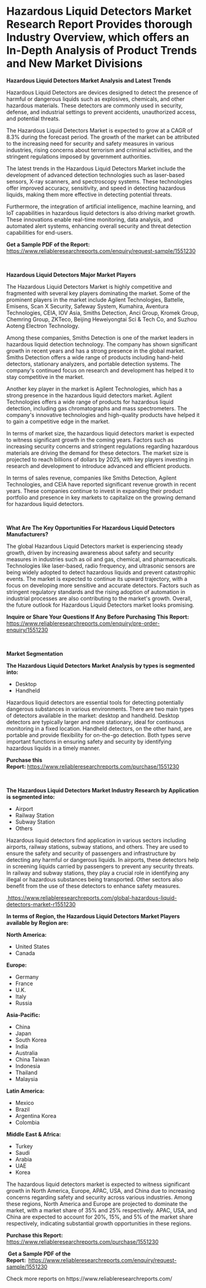 <p><h1>Hazardous Liquid Detectors Market Research Report Provides thorough Industry Overview, which offers an In-Depth Analysis of Product Trends and New Market Divisions</h1></p><p><strong>Hazardous Liquid Detectors Market Analysis and Latest Trends</strong></p>
<p><p>Hazardous Liquid Detectors are devices designed to detect the presence of harmful or dangerous liquids such as explosives, chemicals, and other hazardous materials. These detectors are commonly used in security, defense, and industrial settings to prevent accidents, unauthorized access, and potential threats.</p><p>The Hazardous Liquid Detectors Market is expected to grow at a CAGR of 8.3% during the forecast period. The growth of the market can be attributed to the increasing need for security and safety measures in various industries, rising concerns about terrorism and criminal activities, and the stringent regulations imposed by government authorities.</p><p>The latest trends in the Hazardous Liquid Detectors Market include the development of advanced detection technologies such as laser-based sensors, X-ray scanners, and spectroscopy systems. These technologies offer improved accuracy, sensitivity, and speed in detecting hazardous liquids, making them more effective in detecting potential threats.</p><p>Furthermore, the integration of artificial intelligence, machine learning, and IoT capabilities in hazardous liquid detectors is also driving market growth. These innovations enable real-time monitoring, data analysis, and automated alert systems, enhancing overall security and threat detection capabilities for end-users.</p></p>
<p><strong>Get a Sample PDF of the Report:&nbsp;</strong> <a href="https://www.reliableresearchreports.com/enquiry/request-sample/1551230">https://www.reliableresearchreports.com/enquiry/request-sample/1551230</a></p>
<p>&nbsp;</p>
<p><strong>Hazardous Liquid Detectors Major Market Players</strong></p>
<p><p>The Hazardous Liquid Detectors Market is highly competitive and fragmented with several key players dominating the market. Some of the prominent players in the market include Agilent Technologies, Battelle, Emisens, Scan X Security, Safeway System, Kumahira, Aventura Technologies, CEIA, IOV Asia, Smiths Detection, Anci Group, Kromek Group, Chemring Group, ZKTeco, Beijing Heweiyongtai Sci & Tech Co, and Suzhou Aoteng Electron Technology. </p><p>Among these companies, Smiths Detection is one of the market leaders in hazardous liquid detection technology. The company has shown significant growth in recent years and has a strong presence in the global market. Smiths Detection offers a wide range of products including hand-held detectors, stationary analyzers, and portable detection systems. The company's continued focus on research and development has helped it to stay competitive in the market.</p><p>Another key player in the market is Agilent Technologies, which has a strong presence in the hazardous liquid detectors market. Agilent Technologies offers a wide range of products for hazardous liquid detection, including gas chromatographs and mass spectrometers. The company's innovative technologies and high-quality products have helped it to gain a competitive edge in the market.</p><p>In terms of market size, the hazardous liquid detectors market is expected to witness significant growth in the coming years. Factors such as increasing security concerns and stringent regulations regarding hazardous materials are driving the demand for these detectors. The market size is projected to reach billions of dollars by 2025, with key players investing in research and development to introduce advanced and efficient products.</p><p>In terms of sales revenue, companies like Smiths Detection, Agilent Technologies, and CEIA have reported significant revenue growth in recent years. These companies continue to invest in expanding their product portfolio and presence in key markets to capitalize on the growing demand for hazardous liquid detectors.</p></p>
<p>&nbsp;</p>
<p><strong>What Are The Key Opportunities For Hazardous Liquid Detectors Manufacturers?</strong></p>
<p><p>The global Hazardous Liquid Detectors market is experiencing steady growth, driven by increasing awareness about safety and security measures in industries such as oil and gas, chemical, and pharmaceuticals. Technologies like laser-based, radio frequency, and ultrasonic sensors are being widely adopted to detect hazardous liquids and prevent catastrophic events. The market is expected to continue its upward trajectory, with a focus on developing more sensitive and accurate detectors. Factors such as stringent regulatory standards and the rising adoption of automation in industrial processes are also contributing to the market's growth. Overall, the future outlook for Hazardous Liquid Detectors market looks promising.</p></p>
<p><strong>Inquire or Share Your Questions If Any Before Purchasing This Report:</strong> <a href="https://www.reliableresearchreports.com/enquiry/pre-order-enquiry/1551230">https://www.reliableresearchreports.com/enquiry/pre-order-enquiry/1551230</a></p>
<p>&nbsp;</p>
<p><strong>Market Segmentation</strong></p>
<p><strong>The Hazardous Liquid Detectors Market Analysis by types is segmented into:</strong></p>
<p><ul><li>Desktop</li><li>Handheld</li></ul></p>
<p><p>Hazardous liquid detectors are essential tools for detecting potentially dangerous substances in various environments. There are two main types of detectors available in the market: desktop and handheld. Desktop detectors are typically larger and more stationary, ideal for continuous monitoring in a fixed location. Handheld detectors, on the other hand, are portable and provide flexibility for on-the-go detection. Both types serve important functions in ensuring safety and security by identifying hazardous liquids in a timely manner.</p></p>
<p><strong>Purchase this Report:&nbsp;</strong><a href="https://www.reliableresearchreports.com/purchase/1551230">https://www.reliableresearchreports.com/purchase/1551230</a></p>
<p>&nbsp;</p>
<p><strong>The Hazardous Liquid Detectors Market Industry Research by Application is segmented into:</strong></p>
<p><ul><li>Airport</li><li>Railway Station</li><li>Subway Station</li><li>Others</li></ul></p>
<p><p>Hazardous liquid detectors find application in various sectors including airports, railway stations, subway stations, and others. They are used to ensure the safety and security of passengers and infrastructure by detecting any harmful or dangerous liquids. In airports, these detectors help in screening liquids carried by passengers to prevent any security threats. In railway and subway stations, they play a crucial role in identifying any illegal or hazardous substances being transported. Other sectors also benefit from the use of these detectors to enhance safety measures.</p></p>
<p><a href="https://www.reliableresearchreports.com/global-hazardous-liquid-detectors-market-r1551230">&nbsp;https://www.reliableresearchreports.com/global-hazardous-liquid-detectors-market-r1551230</a></p>
<p><strong>In terms of Region, the Hazardous Liquid Detectors Market Players available by Region are:</strong></p>
<p>
    <p> <strong> North America: </strong>
        <ul>
            <li>United States</li>
            <li>Canada</li>
        </ul>
        </p> 
    <p> <strong> Europe: </strong>
        <ul>
            <li>Germany</li>
            <li>France</li>
            <li>U.K.</li>
            <li>Italy</li>
            <li>Russia</li>
        </ul>
        </p> 
    <p> <strong> Asia-Pacific: </strong>
        <ul>
            <li>China</li>
            <li>Japan</li>
            <li>South Korea</li>
            <li>India</li>
            <li>Australia</li>
            <li>China Taiwan</li>
            <li>Indonesia</li>
            <li>Thailand</li>
            <li>Malaysia</li>
        </ul>
        </p> 
    <p> <strong> Latin America: </strong>
        <ul>
            <li>Mexico</li>
            <li>Brazil</li>
            <li>Argentina Korea</li>
            <li>Colombia</li>
        </ul>
        </p> 
    <p> <strong> Middle East & Africa: </strong>
        <ul>
            <li>Turkey</li>
            <li>Saudi</li>
            <li>Arabia</li>
            <li>UAE</li>
            <li>Korea</li>
        </ul>
    </p>
    </p>
<p><p>The hazardous liquid detectors market is expected to witness significant growth in North America, Europe, APAC, USA, and China due to increasing concerns regarding safety and security across various industries. Among these regions, North America and Europe are projected to dominate the market, with a market share of 35% and 25% respectively. APAC, USA, and China are expected to account for 20%, 15%, and 5% of the market share respectively, indicating substantial growth opportunities in these regions.</p></p>
<p><strong>Purchase this Report: </strong><a href="https://www.reliableresearchreports.com/purchase/1551230">https://www.reliableresearchreports.com/purchase/1551230</a></p>
<p>&nbsp;<strong>Get a Sample PDF of the Report:&nbsp;&nbsp;</strong><a href="https://www.reliableresearchreports.com/enquiry/request-sample/1551230">https://www.reliableresearchreports.com/enquiry/request-sample/1551230</a></p>
<p><strong></strong></p>
<p>Check more reports on https://www.reliableresearchreports.com/</p>